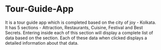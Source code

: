 # Tour-Guide-App
It is a tour guide app which is completed based on the city of joy - Kolkata. It has 5 sections - Attraction, Restaurants, Cuisine, Festival and Best Secrets. Entering inside each of this section will display a complete list of data based on the section. Each of these data when clicked displays a detailed information about that data.
